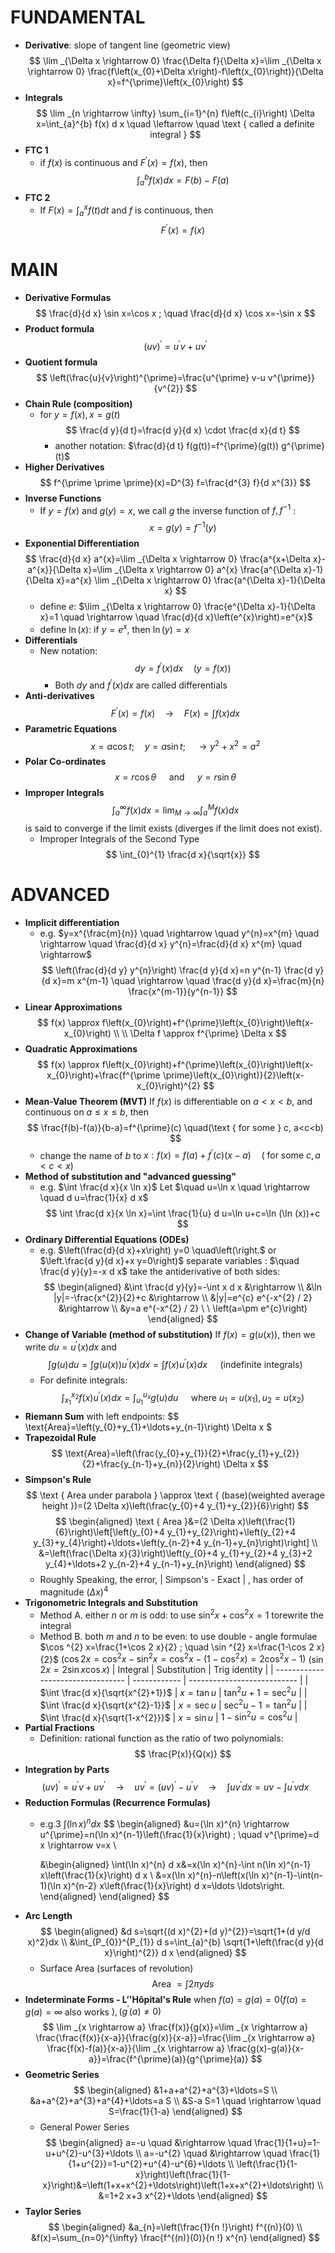 # **FUNDAMENTAL**

- **Derivative**: slope of tangent line (geometric view)
  $$
  \lim _{\Delta x \rightarrow 0} \frac{\Delta f}{\Delta x}=\lim _{\Delta x \rightarrow 0} \frac{f\left(x_{0}+\Delta x\right)-f\left(x_{0}\right)}{\Delta x}=f^{\prime}\left(x_{0}\right)
  $$
- **Integrals**
  $$
  \lim _{n \rightarrow \infty} \sum_{i=1}^{n} f\left(c_{i}\right) \Delta x=\int_{a}^{b} f(x) d x \quad \leftarrow \quad \text { called a definite integral }
  $$
- **FTC 1**
  - if $f(x)$ is continuous and $F^{\prime}(x)=f(x)$, then
    $$
    \int_{a}^{b} f(x) d x=F(b)-F(a)
    $$
- **FTC 2**
  - If $F(x)=\int_{a}^{x} f(t) d t$ and $f$ is continuous, then
    $$
    F^{\prime}(x)=f(x)
    $$

# **MAIN**

- **Derivative Formulas**
  $$
  \frac{d}{d x} \sin x=\cos x ; \quad \frac{d}{d x} \cos x=-\sin x
  $$
- **Product formula**
  $$
  (u v)^{\prime}=u^{\prime} v+u v^{\prime}
  $$
- **Quotient formula**
  $$
  \left(\frac{u}{v}\right)^{\prime}=\frac{u^{\prime} v-u v^{\prime}}{v^{2}}
  $$
- **Chain Rule (composition)**
  - for $y=f(x), x=g(t)$
    $$
    \frac{d y}{d t}=\frac{d y}{d x} \cdot \frac{d x}{d t}
    $$
    - another notation: $\frac{d}{d t} f(g(t))=f^{\prime}(g(t)) g^{\prime}(t)$
- **Higher Derivatives**
  $$
  f^{\prime \prime \prime}(x)=D^{3} f=\frac{d^{3} f}{d x^{3}}
  $$
- **Inverse Functions**
  - If $y=f(x)$ and $g(y)=x$, we call $g$ the inverse function of $f, f^{-1}$ :
    $$
    x=g(y)=f^{-1}(y)
    $$
- **Exponential Differentiation**
  $$
  \frac{d}{d x} a^{x}=\lim _{\Delta x \rightarrow 0} \frac{a^{x+\Delta x}-a^{x}}{\Delta x}=\lim _{\Delta x \rightarrow 0} a^{x} \frac{a^{\Delta x}-1}{\Delta x}=a^{x} \lim _{\Delta x \rightarrow 0} \frac{a^{\Delta x}-1}{\Delta x}
  $$
  - define $e$: $\lim _{\Delta x \rightarrow 0} \frac{e^{\Delta x}-1}{\Delta x}=1 \quad \rightarrow \quad \frac{d}{d x}\left(e^{x}\right)=e^{x}$
  - define $\ln (x)$: if $y=e^{x}$, then $\ln (y)=x$
- **Differentials**
  - New notation: 
    $$
    d y=f^{\prime}(x) d x \quad(y=f(x))
    $$
    - Both $d y$ and $f^{\prime}(x) d x$ are called differentials
- **Anti-derivatives**
  $$
  F^{\prime}(x)=f(x) \quad \rightarrow \quad F(x)=\int f(x) d x
  $$
- **Parametric Equations**
  $$
  x=a \cos t ; \quad y=a \sin t ; \quad \rightarrow y^{2}+x^{2}=a^{2}
  $$
- **Polar Co-ordinates**
  $$
  x=r \cos \theta \quad \text { and } \quad y=r \sin \theta
  $$
- **Improper Integrals**
  $$
  \int_{a}^{\infty} f(x) d x=\lim _{M \rightarrow \infty} \int_{a}^{M} f(x) d x
  $$
  is said to converge if the limit exists (diverges if the limit does not exist).
  - Improper Integrals of the Second Type
    $$
    \int_{0}^{1} \frac{d x}{\sqrt{x}}
    $$

# **ADVANCED**

- **Implicit differentiation**
  - e.g. $y=x^{\frac{m}{n}} \quad \rightarrow \quad y^{n}=x^{m} \quad \rightarrow \quad \frac{d}{d x} y^{n}=\frac{d}{d x} x^{m} \quad \rightarrow$
    $$
    \left(\frac{d}{d y} y^{n}\right) \frac{d y}{d x}=n y^{n-1} \frac{d y}{d x}=m x^{m-1} \quad \rightarrow \quad \frac{d y}{d x}=\frac{m}{n} \frac{x^{m-1}}{y^{n-1}}
    $$
- **Linear Approximations**
  $$
  f(x) \approx f\left(x_{0}\right)+f^{\prime}\left(x_{0}\right)\left(x-x_{0}\right)
  \\ \\
  \Delta f \approx f^{\prime} \Delta x
  $$
- **Quadratic Approximations** 
  $$
  f(x) \approx f\left(x_{0}\right)+f^{\prime}\left(x_{0}\right)\left(x-x_{0}\right)+\frac{f^{\prime \prime}\left(x_{0}\right)}{2}\left(x-x_{0}\right)^{2}
  $$
- **Mean-Value Theorem (MVT)**
  If $f(x)$ is differentiable on $a<x<b$, and continuous on $a \leq x \leq b$, then
  $$
  \frac{f(b)-f(a)}{b-a}=f^{\prime}(c) \quad(\text { for some } c, a<c<b)
  $$
  - change the name of $b$ to $x: f(x)=f(a)+f^{\prime}(c)(x-a) \quad(\text { for some } c, a<c<x)$
- **Method of substitution and "advanced guessing"**
  - e.g. $\int \frac{d x}{x \ln x}$
  	Let $\quad u=\ln x \quad \rightarrow \quad d u=\frac{1}{x} d x$
    $$
    \int \frac{d x}{x \ln x}=\int \frac{1}{u} d u=\ln u+c=\ln (\ln (x))+c
    $$
- **Ordinary Differential Equations (ODEs)**
  - e.g. $\left(\frac{d}{d x}+x\right) y=0 \quad\left(\right.$ or $\left.\frac{d y}{d x}+x y=0\right)$
  	separate variables : $\quad \frac{d y}{y}=-x d x$
  	take the antiderivative of both sides:
    $$
    \begin{aligned}
    &\int \frac{d y}{y}=-\int x d x  &\rightarrow \\
    &\ln |y|=-\frac{x^{2}}{2}+c  &\rightarrow \\
    &|y|=e^{c} e^{-x^{2} / 2}  &\rightarrow \\
    &y=a e^{-x^{2} / 2} \ \ \left(a=\pm e^{c}\right)
    \end{aligned}
    $$
- **Change of Variable (method of substitution)**
  If $f(x)=g(u(x))$, then we write $d u=u^{\prime}(x) d x$ and
  $$
  \int g(u) d u=\int g(u(x)) u^{\prime}(x) d x=\int f(x) u^{\prime}(x) d x \quad \text { (indefinite integrals) }
  $$
  - For definite integrals:
    $$
    \int_{x_{1}}^{x_{2}} f(x) u^{\prime}(x) d x=\int_{u_{1}}^{u_{x}} g(u) d u \quad \text { where } u_{1}=u\left(x_{1}\right), u_{2}=u\left(x_{2}\right)
    $$
- **Riemann Sum**
  with left endpoints:
  $$
  \text{Area}=\left(y_{0}+y_{1}+\ldots+y_{n-1}\right) \Delta x
  $
- **Trapezoidal Rule**
  $$
  \text{Area}=\left(\frac{y_{0}+y_{1}}{2}+\frac{y_{1}+y_{2}}{2}+\frac{y_{n-1}+y_{n}}{2}\right) \Delta x
  $$
- **Simpson's Rule**
  $$
  \text { Area under parabola } \approx \text { (base)(weighted average height })=(2 \Delta x)\left(\frac{y_{0}+4 y_{1}+y_{2}}{6}\right)
  $$
  $$
  \begin{aligned}
  \text { Area }&=(2 \Delta x)\left(\frac{1}{6}\right)\left[\left(y_{0}+4 y_{1}+y_{2}\right)+\left(y_{2}+4 y_{3}+y_{4}\right)+\ldots+\left(y_{n-2}+4 y_{n-1}+y_{n}\right)\right] \\
  &=\left(\frac{\Delta x}{3}\right)\left(y_{0}+4 y_{1}+y_{2}+4 y_{3}+2 y_{4}+\ldots+2 y_{n-2}+4 y_{n-1}+y_{n}\right)
  \end{aligned}
  $$
  - Roughly Speaking, the error, | Simpson's - Exact | , has order of magnitude $(\Delta x)^{4}$
- **Trigonometric Integrals and Substitution**
  - Method A. either $n$ or $m$ is odd:
    to use $\sin ^{2} x+\cos ^{2} x=1$ torewrite the integral
  - Method B. both $m$ and $n$ to be even:
    to use double - angle formulae $\cos ^{2} x=\frac{1+\cos 2 x}{2} ; \quad \sin ^{2} x=\frac{1-\cos 2 x}{2}$
    $\left(\cos 2 x=\cos ^{2} x-\sin ^{2} x=\cos ^{2} x-\left(1-\cos ^{2} x\right)=2 \cos ^{2} x-1\right)$
    $(\sin 2 x=2 \sin x \cos x)$
  | Integral                          | Substitution | Trig identity               |
  | --------------------------------- | ------------ | --------------------------- |
  | $\int \frac{d x}{\sqrt{x^{2}+1}}$ | $x=\tan u$   | $\tan ^{2} u+1=\sec ^{2} u$ |
  | $\int \frac{d x}{\sqrt{x^{2}-1}}$ | $x=\sec u$   | $\sec ^{2} u-1=\tan ^{2} u$ |
  | $\int \frac{d x}{\sqrt{1-x^{2}}}$ | $x=\sin u$   | $1-\sin ^{2} u=\cos ^{2} u$ |
- **Partial Fractions**
	- Definition: rational function as the ratio of two polynomials: 
	  $$
	  \frac{P(x)}{Q(x)}
	  $$
- **Integration by Parts**
  $$
  (u v)^{\prime}=u^{\prime} v+u v^{\prime} \quad \rightarrow \quad u v^{\prime}=(u v)^{\prime}-u^{\prime} v \quad \rightarrow \quad \int u v^{\prime} d x=u v-\int u^{\prime} v d x
  $$
- **Reduction Formulas (Recurrence Formulas)**
  - e.g.3 $\int(\ln x)^{n} d x$
    $$
    \begin{aligned}
    &u=(\ln x)^{n} \rightarrow u^{\prime}=n(\ln x)^{n-1}\left(\frac{1}{x}\right) ; \quad v^{\prime}=d x \rightarrow v=x \\
    
    &\begin{aligned}
    \int(\ln x)^{n} d x&=x(\ln x)^{n}-\int n(\ln x)^{n-1} x\left(\frac{1}{x}\right) d x \\
    &=x(\ln x)^{n}-n\left(x(\ln x)^{n-1}-\int(n-1)(\ln x)^{n-2} x\left(\frac{1}{x}\right) d x=\ldots \ldots\right.
    \end{aligned}
    \end{aligned}
    $$
- **Arc Length**
  $$
  \begin{aligned}
  &d s=\sqrt{(d x)^{2}+(d y)^{2}}=\sqrt{1+(d y/d x)^2}dx \\
  &\int_{P_{0}}^{P_{1}} d s=\int_{a}^{b} \sqrt{1+\left(\frac{d y}{d x}\right)^{2}} d x
  \end{aligned}
  $$
	- Surface Area (surfaces of revolution)
    $$
    \text { Area }=\int 2 \pi y d s
    $$
- **Indeterminate Forms - L’'Hôpital's Rule**
	when $f(a)=g(a)=0(f(a)=g(a)=\infty$ also works $),\left(g^{\prime}(a) \neq 0\right)$
  $$
  \lim _{x \rightarrow a} \frac{f(x)}{g(x)}=\lim _{x \rightarrow a} \frac{\frac{f(x)}{x-a}}{\frac{g(x)}{x-a}}=\frac{\lim _{x \rightarrow a} \frac{f(x)-f(a)}{x-a}}{\lim _{x \rightarrow a} \frac{g(x)-g(a)}{x-a}}=\frac{f^{\prime}(a)}{g^{\prime}(a)}
  $$
- **Geometric Series**
  $$
  \begin{aligned}
  &1+a+a^{2}+a^{3}+\ldots=S \\
  &a+a^{2}+a^{3}+a^{4}+\ldots=a S \\
  &S-a S=1 \quad \rightarrow \quad S=\frac{1}{1-a}
  \end{aligned}
  $$
	- General Power Series
    $$
    \begin{aligned}
    a=-u \quad &\rightarrow \quad \frac{1}{1+u}=1-u+u^{2}-u^{3}+\ldots \\
    a=-u^{2} \quad &\rightarrow \quad \frac{1}{1+u^{2}}=1-u^{2}+u^{4}-u^{6}+\ldots \\
    \left(\frac{1}{1-x}\right)\left(\frac{1}{1-x}\right)&=\left(1+x+x^{2}+\ldots\right)\left(1+x+x^{2}+\ldots\right) \\
    &=1+2 x+3 x^{2}+\ldots
    \end{aligned}
    $$
- **Taylor Series**
  $$
  \begin{aligned}
  &a_{n}=\left(\frac{1}{n !}\right) f^{(n)}(0) \\
  &f(x)=\sum_{n=0}^{\infty} \frac{f^{(n)}(0)}{n !} x^{n}
  \end{aligned}
  $$















